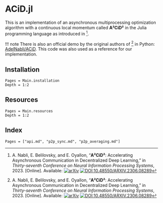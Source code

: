 # ACiD.jl

This is an implementation of an asynchronous multiprocessing optimization algorithm with a continuous local momentum called **A²CiD²** in the Julia programming language as introduced in [^1].

!!! note
    There is also an official demo by the original authors of [^1] in Python: [AdelNabli/ACiD](https://github.com/AdelNabli/ACiD "AdelNabli/ACiD: Implementation of NeurIPS 2023 paper ACiD: Accelerating Asynchronous Communication in Decentralized Deep Learning.").
    This code was also used as a reference for our implementation.

## Installation
```@contents
Pages = Main.installation
Depth = 1:2
```
## Resources
```@contents
Pages = Main.resources
Depth = 1:2
```

## Index

```@index
Pages = ["api.md", "p2p_sync.md", "p2p_averaging.md"]
```

[^1]: A. Nabli, E. Belilovsky, and E. Oyallon, “**A²CiD²**: Accelerating Asynchronous Communication in Decentralized Deep Learning,” in *Thirty-seventh Conference on Neural Information Processing Systems*, 2023. [Online]. Available: [![arXiv](https://img.shields.io/badge/arXiv-2306.08289-b31b1b.svg)](https://arxiv.org/abs/2306.08289) [![DOI:10.48550/ARXIV.2306.08289](https://img.shields.io/badge/DOI-10.48550/arXiv.2306.08289-b31b1b.svg)](https://doi.org/10.48550/arXiv.2306.08289)